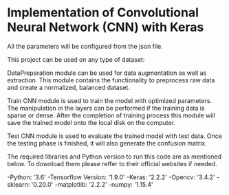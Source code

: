# Implementation of Convolutional Neural Network (CNN) with Keras  

All the parameters will be configured from the json file.

This project can be used on any type of dataset:

DataPreparation module can be used for data augmentation as well as extraction. This module contains the functionality to preprocess raw data and create a normalized, balanced dataset.

Train CNN module is used to train the model with optimized parameters. The manipulation in the layers can be performed if the training data is sparse or dense. After the completion of training process this module will save the trained model onto the local disk on the computer. 


Test CNN module is used to evaluate the trained model with test data. Once the testing phase is finished, it will also generate the confusion matrix.

The required libraries and Python version to run this code are as mentioned below. To download them please reffer to their official websites if needed.

-Python: '3.6' -Tensorflow Version: '1.9.0' -Keras: '2.2.2' -Opencv: '3.4.2' -sklearn: '0.20.0' -matplotlib: '2.2.2' -numpy: '1.15.4'
